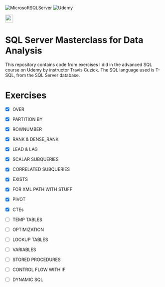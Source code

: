 ![MicrosoftSQLServer](https://img.shields.io/badge/Microsoft%20SQL%20Sever-CC2927?style=for-the-badge&logo=microsoft%20sql%20server&logoColor=white)
![Udemy](https://img.shields.io/badge/Udemy-EC5252?style=for-the-badge&logo=Udemy&logoColor=white)


<img src="https://upload.wikimedia.org/wikipedia/commons/1/13/United-kingdom_flag_icon_round.svg" width=25 height=25/> 

# SQL Server Masterclass for Data Analysis
This repository contains code from exercises I did in the advanced SQL course on Udemy by instructor Travis Cuzick. The SQL language used is T-SQL, from the SQL Server database.

# Exercises

- [x] OVER
- [x] PARTITION BY
- [x] ROWNUMBER
- [x] RANK & DENSE_RANK
- [x] LEAD & LAG
- [x] SCALAR SUBQUERIES
- [x] CORRELATED SUBQUERIES
- [x] EXISTS
- [x] FOR XML PATH WITH STUFF
- [x] PIVOT
- [x] CTEs
- [ ] TEMP TABLES
- [ ] OPTIMIZATION
- [ ] LOOKUP TABLES
- [ ] VARIABLES
- [ ] STORED PROCEDURES
- [ ] CONTROL FLOW WITH IF
- [ ] DYNAMIC SQL




